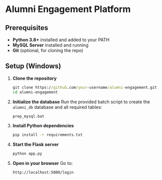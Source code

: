
# Alumni Engagement Platform

## Prerequisites

- **Python 3.8+** installed and added to your PATH  
- **MySQL Server** installed and running  
- **Git** (optional, for cloning the repo)

## Setup (Windows)

1. **Clone the repository**  
   ```bat
   git clone https://github.com/your‑username/alumni‑engagement.git
   cd alumni‑engagement
   ```

2. **Initialize the database**
   Run the provided batch script to create the `alumni_db` database and all required tables:

   ```bat
   prep_mysql.bat
   ```

3. **Install Python dependencies**

   ```bat
   pip install -r requirements.txt
   ```

4. **Start the Flask server**

   ```bat
   python app.py
   ```

5. **Open in your browser**
   Go to:

   ```
   http://localhost:5000/login
   ```

